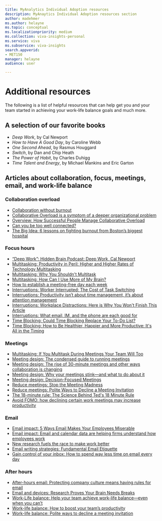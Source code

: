 ```yaml
---
title: MyAnalytics Individual Adoption resources
description: MyAnaytics Individual Adoption resources section
author: madehmer
ms.author: helayne
ms.topic: conceptual
ms.localizationpriority: medium 
ms.collection: viva-insights-personal 
ms.service: viva 
ms.subservice: viva-insights 
search.appverid: 
- MET150 
manager: helayne
audience: user

---
```


# Additional resources

The following is a list of helpful resources that can help get you and your team started in achieving your work-life balance goals and much more.

## A selection of our favorite books

* _Deep Work_, by Cal Newport
* _How to Have A Good Day_, by Caroline Webb
* _One Second Ahead_, by Rasmus Houggard
* _Switch_, by Dan and Chip Heath
* _The Power of Habit_, by Charles Duhigg
* _Time Talent and Energy_, by Michael Mankins and Eric Garton

## Articles about collaboration, focus, meetings, email, and work-life balance

### Collaboration overload

* [Collaboration without burnout](https://workplaceinsights.microsoft.com/collaboration/collaboration-without-burning-out/)
* [Collaborative Overload is a symptom of a deeper organizational problem](https://workplaceinsights.microsoft.com/collaboration/collaboration-overload-is-a-symptom-of-a-deeper-organizational-problem/)
* [Overview: How Successful People Manage Collaborative Overload](https://www.linkedin.com/pulse/how-successful-people-manage-collaborative-overload-rob-cross/#)
* [Can you be too well connected?](https://workplaceinsights.microsoft.com/networks/can-you-be-too-well-connected/)
* [The Big Idea: 6 lessons on fighting burnout from Boston’s biggest hospital](https://workplaceinsights.microsoft.com/productivity/the-big-idea-6-lessons-on-fighting-burnout-from-bostons-biggest-hospital/)

### Focus hours

* [“Deep Work”: Hidden Brain Podcast: Deep Work, Cal Newport](http://www.npr.org/2017/07/25/539092670/you-2-0-the-value-of-deep-work-in-an-age-of-distraction#)
* [Multitasking: Productivity in Peril: Higher and Higher Rates of Technology Multitasking](http://behavioralscientist.org/productivity-peril-higher-higher-rates-technology-multitasking/#)
* [Multitasking: Why You Shouldn't Multitask](http://fortune.com/2016/12/07/why-you-shouldnt-multitask/#)
* [Multitasking: How Can I Use More of My Brain?](https://workplaceinsights.microsoft.com/productivity/multitask-meetings-team-will/)
* [How to establish a meeting-free day each week](https://workplaceinsights.microsoft.com/time-management/how-to-establish-a-meeting-free-day-each-week/)
* [Interruptions: Worker Interrupted: The Cost of Task Switching](https://www.fastcompany.com/944128/worker-interrupted-cost-task-switching#)
* [Interruptions: Productivity isn’t about time management, it’s about attention management](https://workplaceinsights.microsoft.com/time-management/productivity-isnt-about-time-management-its-about-attention-management/)
* [Interruptions: Workplace Distractions: Here is Why You Won't Finish This Article](https://www.wsj.com/articles/SB10001424127887324339204578173252223022388?mg=prod/accounts-wsj#)
* [Interruptions: What email, IM, and the phone are each good for](https://workplaceinsights.microsoft.com/collaboration/what-email-im-and-the-phone-are-each-good-for/)
* [Time Blocking: Could Time Blocking Replace Your To-Do List?](https://www.fastcompany.com/3069293/could-time-blocking-replace-your-to-do-list#)
* [Time Blocking: How to Be Healthier, Happier and More Productive: It's All in the Timing](https://www-wsj-com.cdn.ampproject.org/c/s/www.wsj.com/amp/articles/how-to-be-healthier-happier-and-more-productive-its-all-in-the-timing-1514560647#)

### Meetings

* [Multitasking: If You Multitask During Meetings Your Team Will Too](https://workplaceinsights.microsoft.com/productivity/multitask-meetings-team-will/)
* [Meeting design: The condensed guide to running meetings](https://workplaceinsights.microsoft.com/collaboration/how-to-run-effective-meetings-and-stop-wasting-time/)
* [Meeting design: The rise of 30-minute meetings and other ways collaboration is changing](https://workplaceinsights.microsoft.com/workplace-analytics/the-rise-of-shorter-meetings-and-other-ways-collaboration-is-changing-with-remote-work/)
* [Meeting design: Why your meetings stink—and what to do about it](https://workplaceinsights.microsoft.com/time-management/why-your-meetings-stink-and-what-to-do-about-it/)
* [Meeting design: Decision-Focused Meetings](http://www.bain.com/publications/articles/decision-insights-9-decision-focused-meetings.aspx#)
* [Reduce meetings: Stop the Meeting Madness](https://workplaceinsights.microsoft.com/collaboration/out-of-control-meetings-waste-time-undermine-work/)
* [Reduce meetings: Polite Ways to Decline a Meeting Invitation](https://hbr.org/2016/05/polite-ways-to-decline-a-meeting-invitation#)
* [The 18-minute rule: The Science Behind Ted's 18 Minute Rule](https://www.linkedin.com/pulse/20140313205730-5711504-the-science-behind-ted-s-18-minute-rule/#)
* [Avoid FOMO: how declining certain work meetings may increase productivity](https://workplaceinsights.microsoft.com/productivity/is-after-hours-work-destroying-your-productivity-and-health-8/)

### Email

* [Email impact: 5 Ways Email Makes Your Employees Miserable](https://www.forbes.com/sites/jacobmorgan/2013/10/15/5-ways-email-makes-your-employees-miserable/#)
* [Email impact: Email and calendar data are helping firms understand how employees work](https://workplaceinsights.microsoft.com/digital-transformation/email-calendar-data-helping-firms-understand-employees-work/#)
* [New research fuels the race to make work better](https://workplaceinsights.microsoft.com/workplace-analytics/new-research-fuels-the-race-to-make-work-better/)
* [Email writing strategies: Fundamental Email Etiquette](https://www.lifewire.com/fundamental-email-etiquette-1171187#)
* [Gain control of your inbox: How to spend way less time on email every day](https://workplaceinsights.microsoft.com/time-management/how-to-spend-way-less-time-on-email-every-day/)

### After hours

* [After-hours email: Protecting company culture means having rules for email](https://workplaceinsights.microsoft.com/productivity/protecting-company-culture-from-after-hours-work/)
* [Email and devices: Research Proves Your Brain Needs Breaks](https://workplaceinsights.microsoft.com/productivity/research-proves-your-brain-needs-breaks/)
* [Work-Life balance: Help your team achieve work-life balance—even when you can’t](https://workplaceinsights.microsoft.com/employee-experience/help-your-team-achieve-work-life-balance-even-when-you-cant/)
* [Work-life balance: How to boost your team’s productivity](https://workplaceinsights.microsoft.com/productivity/how-to-boost-your-teams-productivity/)
* [Work-life balance: Polite ways to decline a meeting invitation](https://workplaceinsights.microsoft.com/time-management/polite-ways-to-decline-a-meeting-invitation/)
